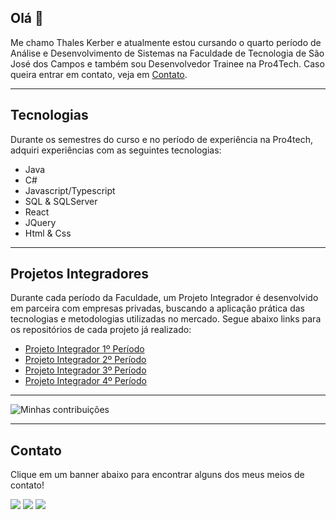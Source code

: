 ## Olá 👋

Me chamo Thales Kerber e atualmente estou cursando o quarto período de Análise e Desenvolvimento de Sistemas na Faculdade de Tecnologia de São José dos Campos e também sou Desenvolvedor Trainee na Pro4Tech. Caso queira entrar em contato, veja em [Contato](https://github.com/thaleskerber/thaleskerber/blob/main/README.md#contato).

---

## Tecnologias

Durante os semestres do curso e no período de experiência na Pro4tech, adquiri experiências com as seguintes tecnologias:

- Java
- C#
- Javascript/Typescript
- SQL & SQLServer
- React
- JQuery
- Html & Css

---

## Projetos Integradores

Durante cada período da Faculdade, um Projeto Integrador é desenvolvido em parceira com empresas privadas, buscando a aplicação prática das tecnologias e metodologias utilizadas no mercado. Segue abaixo links para os repositórios de cada projeto já realizado:

* [Projeto Integrador 1º Período](https://github.com/thaleskerber/Projeto-Integrador-1-Semestre)
* [Projeto Integrador 2º Período](https://github.com/thaleskerber/Projeto-Integrador-2-Semestre)
* [Projeto Integrador 3º Período](https://github.com/thaleskerber/Projeto-Integrador-3-Semestre)
* [Projeto Integrador 4º Período](https://github.com/thaleskerber/Projeto-Integrador-4-Semestre)

---

![Minhas contribuições](https://github-readme-stats.vercel.app/api?username=thaleskerber&count_private=true&show_icons=true&theme=radical)

---

## Contato

Clique em um banner abaixo para encontrar alguns dos meus meios de contato!

<a href="https://www.linkedin.com/in/thales-kerber-771339206/" target="_blank"><img src="https://img.shields.io/badge/-LinkedIn-%230077B5?style=for-the-badge&logo=linkedin&logoColor=white" target="_blank"></a>
<a href="https://www.instagram.com/luccakerber/" target="_blank"><img src="https://img.shields.io/badge/-Instagram-%23E4405F?style=for-the-badge&logo=instagram&logoColor=white" target="_blank"></a>
<a href = "mailto:thaleskerber@gmail.com"><img src="https://img.shields.io/badge/Gmail-D14836?style=for-the-badge&logo=gmail&logoColor=white" target="_blank"></a>
